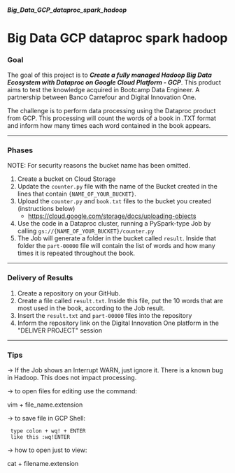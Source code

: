 ##### Big_Data_GCP_dataproc_spark_hadoop
# Big Data GCP dataproc spark hadoop


<!-- <p align="center"><img src="./DIO.png" width="500"></p> -->

### Goal

The goal of this project is to __*Create a fully managed Hadoop Big Data Ecosystem with Dataproc on Google Cloud Platform - GCP*__. This product aims to test the knowledge acquired in Bootcamp Data Engineer. A partnership between Banco Carrefour and Digital Innovation One.

The challenge is to perform data processing using the Dataproc product from GCP. This processing will count the words of a book in .TXT format and inform how many times each word contained in the book appears.

---

### Phases

NOTE: For security reasons the bucket name has been omitted.

1. Create a bucket on Cloud Storage
1. Update the ```counter.py``` file with the name of the Bucket created in the lines that contain ```{NAME_OF_YOUR_BUCKET}```.
1. Upload the ```counter.py``` and ```book.txt``` files to the bucket you created (instructions below)
     - https://cloud.google.com/storage/docs/uploading-objects
1. Use the code in a Dataproc cluster, running a PySpark-type Job by calling ```gs://{NAME_OF_YOUR_BUCKET}/counter.py```
1. The Job will generate a folder in the bucket called ```result```. Inside that folder the ```part-00000``` file will contain the list of words and how many times it is repeated throughout the book.

---

### Delivery of Results

1. Create a repository on your GitHub.
2. Create a file called ```result.txt```. Inside this file, put the 10 words that are most used in the book, according to the Job result.
3. Insert the ```result.txt``` and ```part-00000``` files into the repository
4. Inform the repository link on the Digital Innovation One platform in the "DELIVER PROJECT" session

---

### Tips

-> If the Job shows an Interrupt WARN, just ignore it. There is a known bug in Hadoop. This does not impact processing.

-> to open files for editing use the command:

  vim + file_name.extension

-> to save file in GCP Shell:

     type colon + wq! + ENTER
     like this :wq!ENTER

-> how to open just to view:
  
  cat + filename.extension
